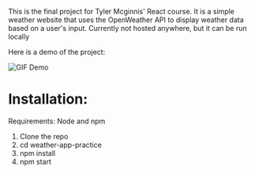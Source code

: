 This is the final project for Tyler Mcginnis' React course. It is a simple weather website that 
uses the OpenWeather API to display weather data based on a user's input. Currently not hosted anywhere, but
it can be run locally

Here is a demo of the project:


![GIF Demo](https://user-images.githubusercontent.com/36014115/39090488-a0c783f4-4595-11e8-82ae-ea9f0ef3dfab.gif)
# Installation:
Requirements: Node and npm

1) Clone the repo
2) cd weather-app-practice
3) npm install
4) npm start